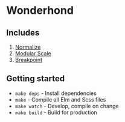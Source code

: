 # Wonderhond

## Includes
1. [Normalize](https://necolas.github.io/normalize.css/)
2. [Modular Scale](http://www.modularscale.com)
3. [Breakpoint](http://breakpoint-sass.com)

## Getting started

* `make deps` - Install dependencies
* `make` - Compile all Elm and Scss files
* `make watch` - Develop, compile on change
* `make build` - Build for production
